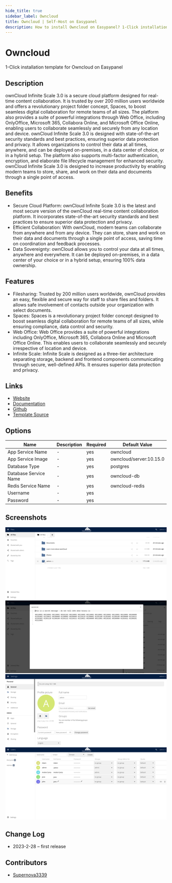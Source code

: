 ```yaml
---
hide_title: true
sidebar_label: Owncloud
title: Owncloud | Self-Host on Easypanel
description: How to install Owncloud on Easypanel? 1-Click installation template for Owncloud on Easypanel
---
```


<!-- generated -->

# Owncloud

1-Click installation template for Owncloud on Easypanel

## Description

ownCloud Infinite Scale 3.0 is a secure cloud platform designed for real-time content collaboration. It is trusted by over 200 million users worldwide and offers a revolutionary project folder concept, Spaces, to boost seamless digital collaboration for remote teams of all sizes. The platform also provides a suite of powerful integrations through Web Office, including OnlyOffice, Microsoft 365, Collabora Online, and Microsoft Office Online, enabling users to collaborate seamlessly and securely from any location and device. ownCloud Infinite Scale 3.0 is designed with state-of-the-art security standards and best practices, ensuring superior data protection and privacy. It allows organizations to control their data at all times, anywhere, and can be deployed on-premises, in a data center of choice, or in a hybrid setup. The platform also supports multi-factor authentication, encryption, and elaborate file lifecycle management for enhanced security. ownCloud Infinite Scale 3.0 is designed to increase productivity by enabling modern teams to store, share, and work on their data and documents through a single point of access.

## Benefits

- Secure Cloud Platform: ownCloud Infinite Scale 3.0 is the latest and most secure version of the ownCloud real-time content collaboration platform. It incorporates state-of-the-art security standards and best practices to ensure superior data protection and privacy.
- Efficient Collaboration: With ownCloud, modern teams can collaborate from anywhere and from any device. They can store, share and work on their data and documents through a single point of access, saving time on coordination and feedback processes.
- Data Sovereignty: ownCloud allows you to control your data at all times, anywhere and everywhere. It can be deployed on-premises, in a data center of your choice or in a hybrid setup, ensuring 100% data ownership.

## Features

- Filesharing: Trusted by 200 million users worldwide, ownCloud provides an easy, flexible and secure way for staff to share files and folders. It allows safe involvement of contacts outside your organization with select documents.
- Spaces: Spaces is a revolutionary project folder concept designed to boost seamless digital collaboration for remote teams of all sizes, while ensuring compliance, data control and security.
- Web Office: Web Office provides a suite of powerful integrations including OnlyOffice, Microsoft 365, Collabora Online and Microsoft Office Online. This enables users to collaborate seamlessly and securely irrespective of location and device.
- Infinite Scale: Infinite Scale is designed as a three-tier architecture separating storage, backend and frontend components communicating through secure, well-defined APIs. It ensures superior data protection and privacy.

## Links

- [Website](https://owncloud.com/)
- [Documentation](https://doc.owncloud.com/)
- [Github](https://github.com/owncloud/core)
- [Template Source](https://github.com/easypanel-io/templates/tree/main/templates/owncloud)

## Options

Name | Description | Required | Default Value
-|-|-|-
App Service Name | - | yes | owncloud
App Service Image | - | yes | owncloud/server:10.15.0
Database Type | - | yes | postgres
Database Service Name | - | yes | owncloud-db
Redis Service Name | - | yes | owncloud-redis
Username | - | yes | 
Password | - | yes | 

## Screenshots

![Owncloud Screenshot](./assets/screenshot1.png)
![Owncloud Screenshot](./assets/screenshot2.png)
![Owncloud Screenshot](./assets/screenshot3.png)
![Owncloud Screenshot](./assets/screenshot4.png)

## Change Log

- 2023-2-28 – first release

## Contributors

- [Supernova3339](https://github.com/supernova3339)

